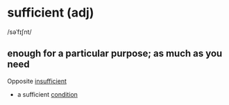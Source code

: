 # sufficient (adj)

/səˈfɪʃnt/

## enough for a particular purpose; as much as you need

Opposite [insufficient](../i/insufficient-adj.md#not-large-strong-or-important-enough-for-a-particular-purpse)

- a sufficient [condition](../c/condition-n.md#a-situation-that-must-exist-in-order-for-something-else-to-happen)